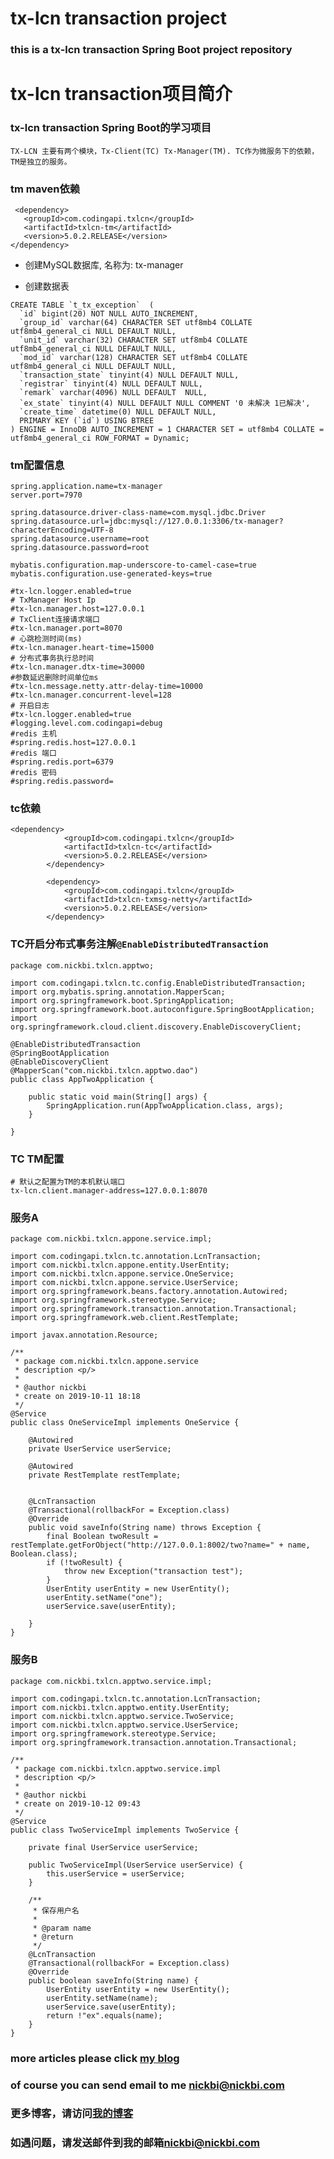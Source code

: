# tx-lcn transaction project
### this is a tx-lcn transaction Spring Boot project repository

# tx-lcn transaction项目简介

### tx-lcn transaction Spring Boot的学习项目

```TX-LCN 主要有两个模块，Tx-Client(TC) Tx-Manager(TM). TC作为微服务下的依赖，TM是独立的服务。```


### tm maven依赖
```
 <dependency>
   <groupId>com.codingapi.txlcn</groupId>
   <artifactId>txlcn-tm</artifactId>
   <version>5.0.2.RELEASE</version>
</dependency>

```
+ 创建MySQL数据库, 名称为: tx-manager

+ 创建数据表
```
CREATE TABLE `t_tx_exception`  (
  `id` bigint(20) NOT NULL AUTO_INCREMENT,
  `group_id` varchar(64) CHARACTER SET utf8mb4 COLLATE utf8mb4_general_ci NULL DEFAULT NULL,
  `unit_id` varchar(32) CHARACTER SET utf8mb4 COLLATE utf8mb4_general_ci NULL DEFAULT NULL,
  `mod_id` varchar(128) CHARACTER SET utf8mb4 COLLATE utf8mb4_general_ci NULL DEFAULT NULL,
  `transaction_state` tinyint(4) NULL DEFAULT NULL,
  `registrar` tinyint(4) NULL DEFAULT NULL,
  `remark` varchar(4096) NULL DEFAULT  NULL,
  `ex_state` tinyint(4) NULL DEFAULT NULL COMMENT '0 未解决 1已解决',
  `create_time` datetime(0) NULL DEFAULT NULL,
  PRIMARY KEY (`id`) USING BTREE
) ENGINE = InnoDB AUTO_INCREMENT = 1 CHARACTER SET = utf8mb4 COLLATE = utf8mb4_general_ci ROW_FORMAT = Dynamic;
```


### tm配置信息
```
spring.application.name=tx-manager
server.port=7970

spring.datasource.driver-class-name=com.mysql.jdbc.Driver
spring.datasource.url=jdbc:mysql://127.0.0.1:3306/tx-manager?characterEncoding=UTF-8
spring.datasource.username=root
spring.datasource.password=root

mybatis.configuration.map-underscore-to-camel-case=true
mybatis.configuration.use-generated-keys=true

#tx-lcn.logger.enabled=true
# TxManager Host Ip
#tx-lcn.manager.host=127.0.0.1
# TxClient连接请求端口
#tx-lcn.manager.port=8070
# 心跳检测时间(ms)
#tx-lcn.manager.heart-time=15000
# 分布式事务执行总时间
#tx-lcn.manager.dtx-time=30000
#参数延迟删除时间单位ms
#tx-lcn.message.netty.attr-delay-time=10000
#tx-lcn.manager.concurrent-level=128
# 开启日志
#tx-lcn.logger.enabled=true
#logging.level.com.codingapi=debug
#redis 主机
#spring.redis.host=127.0.0.1
#redis 端口
#spring.redis.port=6379
#redis 密码
#spring.redis.password=
```
### tc依赖
```
<dependency>
            <groupId>com.codingapi.txlcn</groupId>
            <artifactId>txlcn-tc</artifactId>
            <version>5.0.2.RELEASE</version>
        </dependency>

        <dependency>
            <groupId>com.codingapi.txlcn</groupId>
            <artifactId>txlcn-txmsg-netty</artifactId>
            <version>5.0.2.RELEASE</version>
        </dependency>
```
### TC开启分布式事务注解```@EnableDistributedTransaction```
```
package com.nickbi.txlcn.apptwo;

import com.codingapi.txlcn.tc.config.EnableDistributedTransaction;
import org.mybatis.spring.annotation.MapperScan;
import org.springframework.boot.SpringApplication;
import org.springframework.boot.autoconfigure.SpringBootApplication;
import org.springframework.cloud.client.discovery.EnableDiscoveryClient;

@EnableDistributedTransaction
@SpringBootApplication
@EnableDiscoveryClient
@MapperScan("com.nickbi.txlcn.apptwo.dao")
public class AppTwoApplication {

	public static void main(String[] args) {
		SpringApplication.run(AppTwoApplication.class, args);
	}

}

```
### TC TM配置
```
# 默认之配置为TM的本机默认端口
tx-lcn.client.manager-address=127.0.0.1:8070 
```
### 服务A
```
package com.nickbi.txlcn.appone.service.impl;

import com.codingapi.txlcn.tc.annotation.LcnTransaction;
import com.nickbi.txlcn.appone.entity.UserEntity;
import com.nickbi.txlcn.appone.service.OneService;
import com.nickbi.txlcn.appone.service.UserService;
import org.springframework.beans.factory.annotation.Autowired;
import org.springframework.stereotype.Service;
import org.springframework.transaction.annotation.Transactional;
import org.springframework.web.client.RestTemplate;

import javax.annotation.Resource;

/**
 * package com.nickbi.txlcn.appone.service
 * description <p/>
 *
 * @author nickbi
 * create on 2019-10-11 18:18
 */
@Service
public class OneServiceImpl implements OneService {

	@Autowired
	private UserService userService;

	@Autowired
	private RestTemplate restTemplate;


	@LcnTransaction
	@Transactional(rollbackFor = Exception.class)
	@Override
	public void saveInfo(String name) throws Exception {
		final Boolean twoResult = restTemplate.getForObject("http://127.0.0.1:8002/two?name=" + name, Boolean.class);
		if (!twoResult) {
			throw new Exception("transaction test");
		}
		UserEntity userEntity = new UserEntity();
		userEntity.setName("one");
		userService.save(userEntity);

	}
}

```

### 服务B
```
package com.nickbi.txlcn.apptwo.service.impl;

import com.codingapi.txlcn.tc.annotation.LcnTransaction;
import com.nickbi.txlcn.apptwo.entity.UserEntity;
import com.nickbi.txlcn.apptwo.service.TwoService;
import com.nickbi.txlcn.apptwo.service.UserService;
import org.springframework.stereotype.Service;
import org.springframework.transaction.annotation.Transactional;

/**
 * package com.nickbi.txlcn.apptwo.service.impl
 * description <p/>
 *
 * @author nickbi
 * create on 2019-10-12 09:43
 */
@Service
public class TwoServiceImpl implements TwoService {

	private final UserService userService;

	public TwoServiceImpl(UserService userService) {
		this.userService = userService;
	}

	/**
	 * 保存用户名
	 *
	 * @param name
	 * @return
	 */
	@LcnTransaction
	@Transactional(rollbackFor = Exception.class)
	@Override
	public boolean saveInfo(String name) {
		UserEntity userEntity = new UserEntity();
		userEntity.setName(name);
		userService.save(userEntity);
		return !"ex".equals(name);
	}
}
```


### more articles please click [my blog](https://www.jianshu.com/u/1bb4b4eaef1e)

### of course you can send email to me [nickbi@nickbi.com](mailto:nickbi@nickbi.com)

### 更多博客，请访问[我的博客](https://www.jianshu.com/u/1bb4b4eaef1e)

### 如遇问题，请发送邮件到我的邮箱[nickbi@nickbi.com](mailto:nickbi@nickbi.com)
